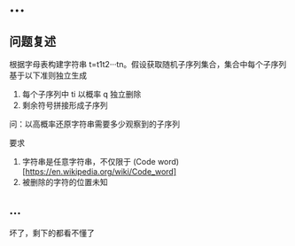 # ...

## 问题复述

根据字母表构建字符串 t=t1t2···tn。假设获取随机子序列集合，集合中每个子序列基于以下准则独立生成

1. 每个子序列中 ti 以概率 q 独立删除
2. 剩余符号拼接形成子序列

问：以高概率还原字符串需要多少观察到的子序列

要求

1. 字符串是任意字符串，不仅限于 (Code word)[https://en.wikipedia.org/wiki/Code_word]
2. 被删除的字符的位置未知

## ...

坏了，剩下的都看不懂了